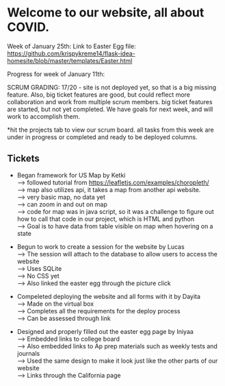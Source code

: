 # Welcome to our website, all about COVID.

Week of January 25th:
Link to Easter Egg file: https://github.com/krispykreme14/flask-idea-homesite/blob/master/templates/Easter.html


Progress for week of January 11th:

SCRUM GRADING:
17/20 - site is not deployed yet, so that is a big missing feature. Also, big ticket features are good, but could reflect more collaboration and work from multiple scrum members. big ticket features are started, but not yet completed. We have goals for next week, and will work to accomplish them.

*hit the projects tab to view our scrum board. all tasks from this week are under in progress or completed and ready to be deployed columns.

## Tickets

- Began framework for US Map by Ketki<br>
--> followed tutorial from https://leafletjs.com/examples/choropleth/ <br>
--> map also utilizes api, it takes a map from another api website.<br>
--> very basic map, no data yet<br>
--> can zoom in and out on map<br>
--> code for map was in java script, so it was a challenge to figure out how to call that code in our project, which is HTML and python<br>
--> Goal is to have data from table visible on map when hovering on a state<br>

- Begun to work to create a session for the website by Lucas <br>
--> The session will attach to the database to allow users to access the website<br>
--> Uses SQLite<br>
--> No CSS yet<br>
--> Also linked the easter egg through the picture click<br>

- Compeleted deploying the website and all forms with it by Dayita <br>
--> Made on the virtual box<br>
--> Completes all the requirements for the deploy process<br>
--> Can be assessed through link<br>

- Designed and properly filled out the easter egg page by Iniyaa <br>
--> Embedded links to college board<br> 
--> Also embedded links to Ap prep materials such as weekly tests and journals<br> 
--> Used the same design to make it look just like the other parts of our website<br>
--> Links through the California page<br>


